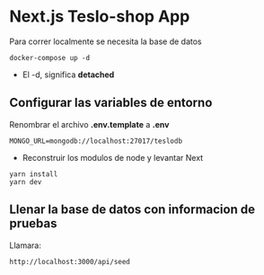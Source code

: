# Next.js Teslo-shop App
Para correr localmente se necesita la base de datos
```
docker-compose up -d
```

* El -d, significa __detached__



## Configurar las variables de entorno
Renombrar el archivo __.env.template__ a __.env__
```
MONGO_URL=mongodb://localhost:27017/teslodb
```

* Reconstruir los modulos de node y levantar Next
```
yarn install
yarn dev
```


## Llenar la base de datos con informacion de pruebas

Llamara:
```
http://localhost:3000/api/seed
```
